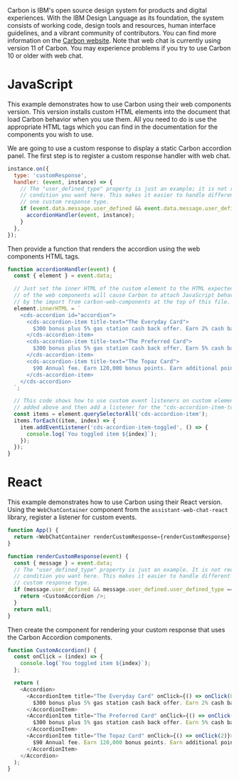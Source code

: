 Carbon is IBM's open source design system for products and digital experiences. With the IBM Design Language as its foundation, the system consists of working code, design tools and resources, human interface guidelines, and a vibrant community of contributors. You can find more information on the [Carbon website](https://carbondesignsystem.com/). Note that web chat is currently using version 11 of Carbon. You may experience problems if you try to use Carbon 10 or older with web chat.

# JavaScript

This example demonstrates how to use Carbon using their web components version. This version installs custom HTML elements into the document that load Carbon behavior when you use them. All you need to do is use the appropriate HTML tags which you can find in the documentation for the components you wish to use.

We are going to use a custom response to display a static Carbon accordion panel. The first step is to register a custom response handler with web chat.

```javascript
instance.on({
  type: 'customResponse',
  handler: (event, instance) => {
    // The "user_defined_type" property is just an example; it is not required. You can use any other property or
    // condition you want here. This makes it easier to handle different response types if you have more than
    // one custom response type.
    if (event.data.message.user_defined && event.data.message.user_defined.user_defined_type === 'accordion') {
      accordionHandler(event, instance);
    }
  },
});
```

Then provide a function that renders the accordion using the web components HTML tags.

```javascript
function accordionHandler(event) {
  const { element } = event.data;

  // Just set the inner HTML of the custom element to the HTML expected by Carbon. The custom HTML elements as part
  // of the web components will cause Carbon to attach JavaScript behavior to the elements. This behavior is enabled
  // by the import from carbon-web-components at the top of this file.
  element.innerHTML = `
    <cds-accordion id="accordion">
      <cds-accordion-item title-text="The Everyday Card">
        $300 bonus plus 5% gas station cash back offer. Earn 2% cash back on all other purchases.
      </cds-accordion-item>
      <cds-accordion-item title-text="The Preferred Card">
        $300 bonus plus 5% gas station cash back offer. Earn 5% cash back on all other purchases.
      </cds-accordion-item>
      <cds-accordion-item title-text="The Topaz Card">
        $90 Annual fee. Earn 120,000 bonus points. Earn additional points on every purchase.
      </cds-accordion-item>
    </cds-accordion>
  `;

  // This code shows how to use custom event listeners on custom elements. Here we look up the accordion items we
  // added above and then add a listener for the "cds-accordion-item-toggled" event to each.
  const items = element.querySelectorAll('cds-accordion-item');
  items.forEach((item, index) => {
    item.addEventListener('cds-accordion-item-toggled', () => {
      console.log(`You toggled item ${index}`);
    });
  });
}
```

# React

This example demonstrates how to use Carbon using their React version. Using the `WebChatContainer` component from the `assistant-web-chat-react` library, register a listener for custom events.

```javascript
function App() {
  return <WebChatContainer renderCustomResponse={renderCustomResponse} config={config} />;
}

function renderCustomResponse(event) {
  const { message } = event.data;
  // The "user_defined_type" property is just an example. It is not required or you can use any other property or
  // condition you want here. This makes it easier to handle different response types if you have more than one
  // custom response type.
  if (message.user_defined && message.user_defined.user_defined_type === 'accordion') {
    return <CustomAccordion />;
  }
  return null;
}
```

Then create the component for rendering your custom response that uses the Carbon Accordion components.

```javascript
function CustomAccordion() {
  const onClick = (index) => {
    console.log(`You toggled item ${index}`);
  };

  return (
    <Accordion>
      <AccordionItem title="The Everyday Card" onClick={() => onClick(0)}>
        $300 bonus plus 5% gas station cash back offer. Earn 2% cash back on all other purchases.
      </AccordionItem>
      <AccordionItem title="The Preferred Card" onClick={() => onClick(1)}>
        $300 bonus plus 5% gas station cash back offer. Earn 5% cash back on all other purchases.
      </AccordionItem>
      <AccordionItem title="The Topaz Card" onClick={() => onClick(2)}>
        $90 Annual fee. Earn 120,000 bonus points. Earn additional points on every purchase.
      </AccordionItem>
    </Accordion>
  );
}
```
